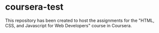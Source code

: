 # coursera-test
This repository has been created to host the assignments for the "HTML, CSS, and Javascript for Web Developers" course in Coursera.
